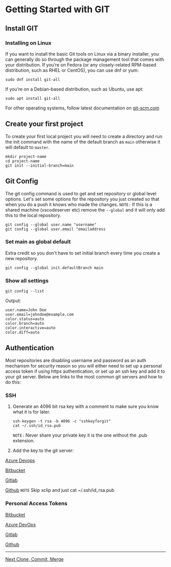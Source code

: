# Getting Started with GIT

## Install GIT

### Installing on Linux

If you want to install the basic Git tools on Linux via a binary installer, you can generally do so through the package management tool that comes with your distribution. If you’re on Fedora (or any closely-related RPM-based distribution, such as RHEL or CentOS), you can use dnf or yum:

```shell
sudo dnf install git-all
```

If you’re on a Debian-based distribution, such as Ubuntu, use apt:

```shell
sudo apt install git-all
```

For other operating systems, follow latest documentation on [git-scm.com](https://git-scm.com/book/en/v2/Getting-Started-Installing-Git)

## Create your first project

To create your first local project you will need to create a directory and run the init command with the name of the default branch as `main` otherwise it will default to `master`.

```shell
mkdir project-name
cd project-name
git init --initial-branch=main
```

## Git Config

The git config command is used to get and set repository or global level options. Let's set some options for the repository you just created so that when you do a push it knows who made the changes. `NOTE:` If this is a shared machine (vscodeserver etc) remove the `--global` and it will only add this to the local repository.

```shell
git config --global user.name "username"
git config --global user.email "emailaddress
```

### Set main as global default

Extra credit so you don't have to set initial branch every time you create a new repository.

```shell
git config --global init.defaultBranch main
```

### Show all settings

```shell
git config --list
```

Output:

```shell
user.name=John Doe
user.email=johndoe@example.com
color.status=auto
color.branch=auto
color.interactive=auto
color.diff=auto
```

## Authentication

Most repositories are disabling username and password as an auth mechanism for security reason so you will either need to set up a personal access token if using https authentication, or set up an ssh key and add it to your git server. Below are links to the most common git servers and how to do this:

### SSH

1. Generate an 4096 bit rsa key with a comment to make sure you know what it is for later.

    ```shell
    ssh-keygen -t rsa -b 4096 -c "sshkeyforgit"
    cat ~/.ssh/id_rsa.pub
    ```

    `NOTE:` Never share your private key it is the one without the .pub extension.

2. Add the key to the git server:

[Azure Devops](https://docs.microsoft.com/en-us/azure/devops/repos/git/use-ssh-keys-to-authenticate?view=azure-devops)

[Bitbucket](https://confluence.atlassian.com/bitbucketserver/ssh-user-keys-for-personal-use-776639793.html)

[Gitlab](https://docs.gitlab.com/ee/ssh/)

[Github](https://docs.github.com/en/github/authenticating-to-github/adding-a-new-ssh-key-to-your-github-account) `NOTE` Skip xclip and just cat ~/.ssh/id_rsa.pub

### Personal Access Tokens

[Bitbucket](https://confluence.atlassian.com/bitbucketserver/personal-access-tokens-939515499.html)

[Azure DevOps](https://docs.microsoft.com/en-us/azure/devops/organizations/accounts/use-personal-access-tokens-to-authenticate?view=azure-devops&tabs=preview-page)

[Gitlab](https://docs.gitlab.com/ee/user/profile/personal_access_tokens.html)

[Github](https://docs.github.com/en/github/authenticating-to-github/creating-a-personal-access-token)

---

[Next Clone, Commit, Merge](02-clone-commit-push-merge.md)
